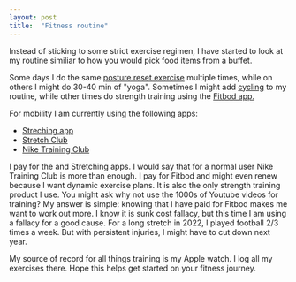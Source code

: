 ```yaml
---
layout: post
title:  "Fitness routine"
---
```


Instead of sticking to some strict exercise regimen, I have started to look at my routine similiar to how you would pick food items from a buffet.

Some days I do the same [posture reset exercise](https://manassaloi.com/2022/12/18/feel-better-5-mins.html) multiple times, while on others I might do 30-40 min of "yoga". Sometimes I might add [cycling](https://www.youtube.com/@GCNTraining) to my routine, while other times do strength training using the [Fitbod app.](https://fitbod.me/)

For mobility I am currently using the following apps:
- [Streching app](https://apps.apple.com/us/app/stretch-flexibility-at-home/id1412615103)
- [Stretch Club](https://apps.apple.com/us/app/id1531580935#?platform=iphone)
- [Nike Training Club](https://apps.apple.com/us/app/nike-training-club-fitness/id301521403)

I pay for the and Stretching apps. I would say that for a normal user Nike Training Club is more than enough. I pay for Fitbod and might even renew because I want dynamic exercise plans. It is also the only strength training product I use. You might ask why not use the 1000s of Youtube videos for training? My answer is simple: knowing that I have paid for Fitbod makes me want to work out more. I know it is sunk cost fallacy, but this time I am using a fallacy for a good cause. For a long stretch in 2022, I played football 2/3 times a week. But with persistent injuries, I might have to cut down next year.

My source of record for all things training is my Apple watch. I log all my exercises there. Hope this helps get started on your fitness journey.
